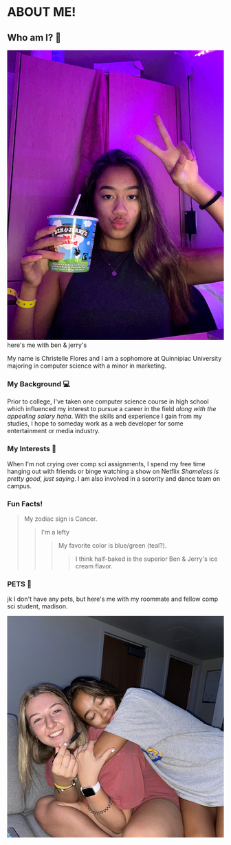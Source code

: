 # ABOUT ME!

## Who am I? :eyes:

![Me](./assets/images/me.jpg)
here's me with ben & jerry's

My name is Christelle Flores and I am a sophomore at Quinnipiac University majoring in
computer science with a minor in marketing.

### My Background :computer:

Prior to college, I've taken one computer science course in high school which influenced my
interest to pursue a career in the field *along with the appealing salary haha*. With the skills and
experience I gain from my studies, I hope to someday work as a web developer for some entertainment
or media industry.

### My Interests :clap:

When I'm not crying over comp sci assignments, I spend my free time hanging out with friends or binge
watching a show on Netflix *Shameless is pretty good, just saying*. I am also involved in a sorority
and dance team on campus.

### Fun Facts!

> My zodiac sign is Cancer.
>> I'm a lefty
>>> My favorite color is blue/green (teal?).
>>>> I think half-baked is the superior Ben & Jerry's ice cream flavor.

### PETS :dog:

jk I don't have any pets, but here's me with my roommate and fellow comp sci student, madison.

![Me&Maddie](./assets/images/me-maddie.JPG)
